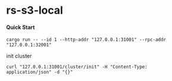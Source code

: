 # rs-s3-local

#### Quick Start
```shell
cargo run -- --id 1 --http-addr "127.0.0.1:31001" --rpc-addr "127.0.0.1:32001"
```
init cluster
```shell
curl "127.0.0.1:31001/cluster/init" -H "Content-Type: application/json" -d "{}"
```